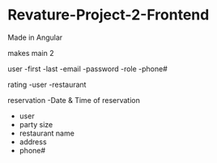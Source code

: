 # Revature-Project-2-Frontend
Made in Angular

makes main 2

user
-first
-last
-email
-password
-role
-phone#

rating
-user
-restaurant

reservation
-Date & Time of reservation
- user
- party size
- restaurant name
- address
- phone# 